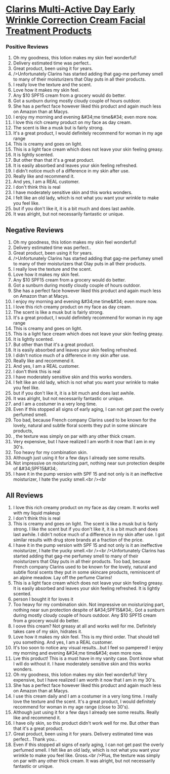 # [Clarins Multi-Active Day Early Wrinkle Correction Cream Facial Treatment Products](https://products.checkmycream.com/products/Clarins-Multi-Active-Day-Early-Wrinkle-Correction-Cream-Facial-Treatment-Products.html)

### Positive Reviews

<ol>
      <li>Oh my goodness, this lotion makes my skin feel wonderful!</li>
      <li>Delivery estimated time was perfect..</li>
      <li>Great product, been using it for years.  </li>
      <li>/&gt;Unfortunately Clarins has started adding that gag-me perfumey smell to many of their moisturizers that Olay puts in all their products.  </li>
      <li>I really love the texture and the scent.</li>
      <li>Love how it makes my skin feel.</li>
      <li>Any $10 SPF15 cream from a grocery would do better.</li>
      <li>Got a sunburn during mostly cloudy couple of hours outdoor.</li>
      <li>She has a perfect face however liked this product and again much less on Amazon than at Macys.</li>
      <li>I enjoy my morning and evening &amp;#34;me time&amp;#34; even more now.</li>
      <li>I love this rich creamy product on my face as day cream.</li>
      <li>The scent is like a musk but is fairly strong.</li>
      <li>It&#x27;s a great product, I would definitely recommend for woman in my age range</li>
      <li>This is creamy and goes on light.</li>
      <li>This is a light face cream which does not leave your skin feeling greasy.</li>
      <li>It is lightly scented.</li>
      <li>But other than that it&#x27;s a great product.</li>
      <li>It is easily absorbed and leaves your skin feeling refreshed.</li>
      <li>I didn&#x27;t notice much of a difference in my skin after use.</li>
      <li>Really like and recommend it.</li>
      <li>And yes, I am a REAL customer.</li>
      <li>I don&#x27;t think this is real</li>
      <li>I have moderately sensitive skin and this works wonders.</li>
      <li>I felt like an old lady, which is not what you want your wrinkle to make you feel like.</li>
      <li>but if you don&#x27;t like it, it is a bit much and does last awhile.</li>
      <li>It was alright, but not necessarily fantastic or unique.</li>
</ol>


<h2>Negative Reviews</h2>
<ol>
<li> Oh my goodness, this lotion makes my skin feel wonderful!</li>
<li> Delivery estimated time was perfect..</li>
<li> Great product, been using it for years.  </li>
<li> /&gt;Unfortunately Clarins has started adding that gag-me perfumey smell to many of their moisturizers that Olay puts in all their products.  </li>
<li> I really love the texture and the scent.</li>
<li> Love how it makes my skin feel.</li>
<li> Any $10 SPF15 cream from a grocery would do better.</li>
<li> Got a sunburn during mostly cloudy couple of hours outdoor.</li>
<li> She has a perfect face however liked this product and again much less on Amazon than at Macys.</li>
<li> I enjoy my morning and evening &amp;#34;me time&amp;#34; even more now.</li>
<li> I love this rich creamy product on my face as day cream.</li>
<li> The scent is like a musk but is fairly strong.</li>
<li> It&#x27;s a great product, I would definitely recommend for woman in my age range</li>
<li> This is creamy and goes on light.</li>
<li> This is a light face cream which does not leave your skin feeling greasy.</li>
<li> It is lightly scented.</li>
<li> But other than that it&#x27;s a great product.</li>
<li> It is easily absorbed and leaves your skin feeling refreshed.</li>
<li> I didn&#x27;t notice much of a difference in my skin after use.</li>
<li> Really like and recommend it.</li>
<li> And yes, I am a REAL customer.</li>
<li> I don&#x27;t think this is real</li>
<li> I have moderately sensitive skin and this works wonders.</li>
<li> I felt like an old lady, which is not what you want your wrinkle to make you feel like.</li>
<li> but if you don&#x27;t like it, it is a bit much and does last awhile.</li>
<li> It was alright, but not necessarily fantastic or unique.</li>
<li> and I am a costumer in a very long time.</li>
<li> Even if this stopped all signs of early aging, I can not get past the overly perfumed smell.</li>
<li> Too bad, because French company Clarins used to be known for the lovely, natural and subtle floral scents they put in some skincare products,</li>
<li> , the texture was simply on par with any other thick cream.</li>
<li> Very expensive, but I have realized I am worth it now that I am in my 30&#x27;s.</li>
<li> Too heavy for my combination skin.</li>
<li> Although just using it for a few days I already see some results.</li>
<li> Not impressive on moisturizing part, nothing near sun protection despite of &amp;#34;SPF15&amp;#34;.</li>
<li> I have it in the pump version with SPF 15 and not only is it an ineffective moisturizer, I hate the yucky smell.&lt;br /&gt;&lt;br</li>
</ol>

<h2>All Reviews</h2>

<ol>
    <li> I love this rich creamy product on my face as day cream. It works well with my liquid makeup</li>
    <li> I don&#x27;t think this is real</li>
    <li> This is creamy and goes on light. The scent is like a musk but is fairly strong. I like the scent but if you don&#x27;t like it, it is a bit much and does last awhile. I didn&#x27;t notice much of a difference in my skin after use. I got similar results with drug store brands at a fraction of the price.</li>
    <li> I have it in the pump version with SPF 15 and not only is it an ineffective moisturizer, I hate the yucky smell.&lt;br /&gt;&lt;br /&gt;Unfortunately Clarins has started adding that gag-me perfumey smell to many of their moisturizers that Olay puts in all their products.  Too bad, because French company Clarins used to be known for the lovely, natural and subtle floral scents they put in some skincare products, reminiscent of an alpine meadow.  Lay off the perfume Clarins!</li>
    <li> This is a light face cream which does not leave your skin feeling greasy. It is easily absorbed and leaves your skin feeling refreshed. It is lightly scented.</li>
    <li> person I bought it for loves it</li>
    <li> Too heavy for my combination skin. Not impressive on moisturizing part, nothing near sun protection despite of &amp;#34;SPF15&amp;#34;. Got a sunburn during mostly cloudy couple of hours outdoor. Any $10 SPF15 cream from a grocery would do better.</li>
    <li> I oove this cream? Not greasy at all and works well for me. Definitely takes care of my skin, hidrates it.</li>
    <li> Love how it makes my skin feel. This is my third order. That should tell you something. And yes, I am a REAL customer.</li>
    <li> It&#x27;s too soon to notice any visual results...but I feel so pampered!  I enjoy my morning and evening &amp;#34;me time&amp;#34; even more now.</li>
    <li> Lve this product! This is a must have in my vanity case. Dont know what I will do without it. I have moderately sensitive skin and this works wonders.</li>
    <li> Oh my goodness, this lotion makes my skin feel wonderful! Very expensive, but I have realized I am worth it now that I am in my 30&#x27;s.</li>
    <li> She has a perfect face however liked this product and again much less on Amazon than at Macys.</li>
    <li> I use this cream daily and I am a costumer in a very long time. I really love the texture and the scent. It&#x27;s a great product, I would definitely recommend for woman in my age range (close to 30&#x27;s).</li>
    <li> Although just using it for a few days I already see some results. Really like and recommend it.</li>
    <li> I have oily skin, so this product didn&#x27;t work well for me.  But other than that it&#x27;s a great product.</li>
    <li> Great product, been using it for years.  Delivery estimated time was perfect.. Thank you..</li>
    <li> Even if this stopped all signs of early aging, I can not get past the overly perfumed smell. I felt like an old lady, which is not what you want your wrinkle to make you feel like. Gross.&lt;br /&gt;Plus, the texture was simply on par with any other thick cream. It was alright, but not necessarily fantastic or unique.</li>
</ol>




